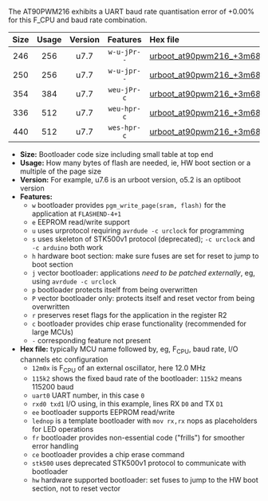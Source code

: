 The AT90PWM216 exhibits a UART baud rate quantisation error of +0.00% for this F_CPU and baud rate combination.

|Size|Usage|Version|Features|Hex file|
|:-:|:-:|:-:|:-:|:--|
|246|256|u7.7|`w-u-jPr--`|[urboot_at90pwm216_+3m6864x_+++7k2_uart0_rxd4_txd3_lednop.hex](https://raw.githubusercontent.com/stefanrueger/urboot.hex/main/mcus/at90pwm216/external_oscillator/fcpu_+3m6864x/br_+++7k2/urboot_at90pwm216_+3m6864x_+++7k2_uart0_rxd4_txd3_lednop.hex)|
|250|256|u7.7|`w-u-jpr--`|[urboot_at90pwm216_+3m6864x_+++7k2_uart0_rxd4_txd3_lednop_fr.hex](https://raw.githubusercontent.com/stefanrueger/urboot.hex/main/mcus/at90pwm216/external_oscillator/fcpu_+3m6864x/br_+++7k2/urboot_at90pwm216_+3m6864x_+++7k2_uart0_rxd4_txd3_lednop_fr.hex)|
|354|384|u7.7|`weu-jPr-c`|[urboot_at90pwm216_+3m6864x_+++7k2_uart0_rxd4_txd3_ee_lednop_fr_ce.hex](https://raw.githubusercontent.com/stefanrueger/urboot.hex/main/mcus/at90pwm216/external_oscillator/fcpu_+3m6864x/br_+++7k2/urboot_at90pwm216_+3m6864x_+++7k2_uart0_rxd4_txd3_ee_lednop_fr_ce.hex)|
|336|512|u7.7|`weu-hpr-c`|[urboot_at90pwm216_+3m6864x_+++7k2_uart0_rxd4_txd3_ee_lednop_fr_ce_hw.hex](https://raw.githubusercontent.com/stefanrueger/urboot.hex/main/mcus/at90pwm216/external_oscillator/fcpu_+3m6864x/br_+++7k2/urboot_at90pwm216_+3m6864x_+++7k2_uart0_rxd4_txd3_ee_lednop_fr_ce_hw.hex)|
|440|512|u7.7|`wes-hpr-c`|[urboot_at90pwm216_+3m6864x_+++7k2_uart0_rxd4_txd3_ee_lednop_fr_ce_stk500_hw.hex](https://raw.githubusercontent.com/stefanrueger/urboot.hex/main/mcus/at90pwm216/external_oscillator/fcpu_+3m6864x/br_+++7k2/urboot_at90pwm216_+3m6864x_+++7k2_uart0_rxd4_txd3_ee_lednop_fr_ce_stk500_hw.hex)|

- **Size:** Bootloader code size including small table at top end
- **Usage:** How many bytes of flash are needed, ie, HW boot section or a multiple of the page size
- **Version:** For example, u7.6 is an urboot version, o5.2 is an optiboot version
- **Features:**
  + `w` bootloader provides `pgm_write_page(sram, flash)` for the application at `FLASHEND-4+1`
  + `e` EEPROM read/write support
  + `u` uses urprotocol requiring `avrdude -c urclock` for programming
  + `s` uses skeleton of STK500v1 protocol (deprecated); `-c urclock` and `-c arduino` both work
  + `h` hardware boot section: make sure fuses are set for reset to jump to boot section
  + `j` vector bootloader: applications *need to be patched externally*, eg, using `avrdude -c urclock`
  + `p` bootloader protects itself from being overwritten
  + `P` vector bootloader only: protects itself and reset vector from being overwritten
  + `r` preserves reset flags for the application in the register R2
  + `c` bootloader provides chip erase functionality (recommended for large MCUs)
  + `-` corresponding feature not present
- **Hex file:** typically MCU name followed by, eg, F<sub>CPU</sub>, baud rate, I/O channels etc configuration
  + `12m0x` is F<sub>CPU</sub> of an external oscillator, here 12.0 MHz
  + `115k2` shows the fixed baud rate of the bootloader: `115k2` means 115200 baud
  + `uart0` UART number, in this case `0`
  + `rxd0 txd1` I/O using, in this example, lines RX `D0` and TX `D1`
  + `ee` bootloader supports EEPROM read/write
  + `lednop` is a template bootloader with `mov rx,rx` nops as placeholders for LED operations
  + `fr` bootloader provides non-essential code ("frills") for smoother error handling
  + `ce` bootloader provides a chip erase command
  + `stk500` uses deprecated STK500v1 protocol to communicate with bootloader
  + `hw` hardware supported bootloader: set fuses to jump to the HW boot section, not to reset vector
